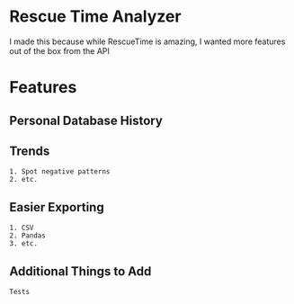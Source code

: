 # Rescue Time Analyzer
I made this because while RescueTime is amazing, I wanted more features out of the box from the API

# Features
## Personal Database History


## Trends
    1. Spot negative patterns
    2. etc.

## Easier Exporting
    1. CSV
    2. Pandas
    3. etc.

## Additional Things to Add
    Tests